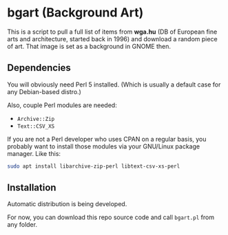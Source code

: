 # bgart (Background Art)

This is a script to pull a full list of items from **wga.hu** (DB of European fine arts and architecture, started back in 1996) and download a random piece of art. That image is set as a background in GNOME then.

## Dependencies

You will obviously need Perl 5 installed. (Which is usually a default case for any Debian-based distro.)

Also, couple Perl modules are needed:

* `Archive::Zip`
* `Text::CSV_XS`

If you are not a Perl developer who uses CPAN on a regular basis, you probably want to install those modules via your GNU/Linux package manager. Like this:

```bash
sudo apt install libarchive-zip-perl libtext-csv-xs-perl
```
## Installation

Automatic distribution is being developed.

For now, you can download this repo source code and call `bgart.pl` from any folder.
